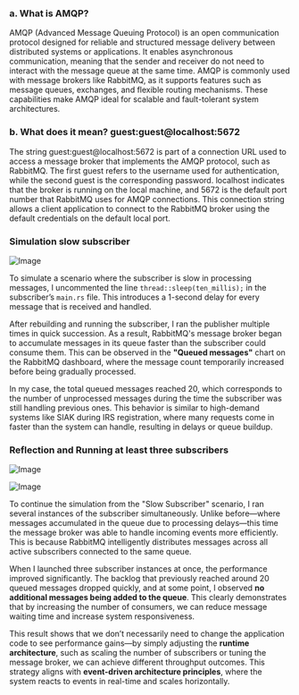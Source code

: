 ### a. What is AMQP?

AMQP (Advanced Message Queuing Protocol) is an open communication protocol designed for reliable and structured message delivery between distributed systems or applications. It enables asynchronous communication, meaning that the sender and receiver do not need to interact with the message queue at the same time. AMQP is commonly used with message brokers like RabbitMQ, as it supports features such as message queues, exchanges, and flexible routing mechanisms. These capabilities make AMQP ideal for scalable and fault-tolerant system architectures.

### b. What does it mean? guest:guest@localhost:5672

The string guest:guest@localhost:5672 is part of a connection URL used to access a message broker that implements the AMQP protocol, such as RabbitMQ. The first guest refers to the username used for authentication, while the second guest is the corresponding password. localhost indicates that the broker is running on the local machine, and 5672 is the default port number that RabbitMQ uses for AMQP connections. This connection string allows a client application to connect to the RabbitMQ broker using the default credentials on the default local port.

### Simulation slow subscriber

![Image](https://github.com/user-attachments/assets/5b803f0d-70f3-4c6f-84a8-3937b91bc283)

To simulate a scenario where the subscriber is slow in processing messages, I uncommented the line `thread::sleep(ten_millis);` in the subscriber’s `main.rs` file. This introduces a 1-second delay for every message that is received and handled.

After rebuilding and running the subscriber, I ran the publisher multiple times in quick succession. As a result, RabbitMQ's message broker began to accumulate messages in its queue faster than the subscriber could consume them. This can be observed in the **"Queued messages"** chart on the RabbitMQ dashboard, where the message count temporarily increased before being gradually processed.

In my case, the total queued messages reached 20, which corresponds to the number of unprocessed messages during the time the subscriber was still handling previous ones. This behavior is similar to high-demand systems like SIAK during IRS registration, where many requests come in faster than the system can handle, resulting in delays or queue buildup.

### Reflection and Running at least three subscribers

![Image](https://github.com/user-attachments/assets/1864cf18-a08c-41b9-a1f4-76faa4017cb0)


![Image](https://github.com/user-attachments/assets/41ae529b-2f6c-4ccc-a981-fb264bc36ac7)

To continue the simulation from the "Slow Subscriber" scenario, I ran several instances of the subscriber simultaneously. Unlike before—where messages accumulated in the queue due to processing delays—this time the message broker was able to handle incoming events more efficiently. This is because RabbitMQ intelligently distributes messages across all active subscribers connected to the same queue.

When I launched three subscriber instances at once, the performance improved significantly. The backlog that previously reached around 20 queued messages dropped quickly, and at some point, I observed **no additional messages being added to the queue**. This clearly demonstrates that by increasing the number of consumers, we can reduce message waiting time and increase system responsiveness.

This result shows that we don’t necessarily need to change the application code to see performance gains—by simply adjusting the **runtime architecture**, such as scaling the number of subscribers or tuning the message broker, we can achieve different throughput outcomes. This strategy aligns with **event-driven architecture principles**, where the system reacts to events in real-time and scales horizontally.